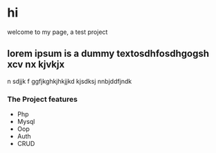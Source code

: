 # hi
welcome to my page, a test project <br>
## lorem ipsum is a dummy textosdhfosdhgogsh xcv nx kjvkjx
n sdjjk f ggfjkghkjhkjjkd kjsdksj
 nnbjddfjndk

 ### The Project features
 - Php<br>
 - Mysql<br>
 - Oop<br>
 - Auth<br>
 - CRUD<br>




